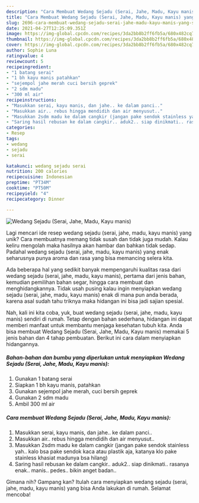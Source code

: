 ```yaml
---
description: "Cara Membuat Wedang Sejadu (Serai, Jahe, Madu, Kayu manis) yang Sempurna"
title: "Cara Membuat Wedang Sejadu (Serai, Jahe, Madu, Kayu manis) yang Sempurna"
slug: 2696-cara-membuat-wedang-sejadu-serai-jahe-madu-kayu-manis-yang-sempurna
date: 2021-04-27T12:25:09.351Z
image: https://img-global.cpcdn.com/recipes/3da2bb8b2ff6fb5a/680x482cq70/wedang-sejadu-serai-jahe-madu-kayu-manis-foto-resep-utama.jpg
thumbnail: https://img-global.cpcdn.com/recipes/3da2bb8b2ff6fb5a/680x482cq70/wedang-sejadu-serai-jahe-madu-kayu-manis-foto-resep-utama.jpg
cover: https://img-global.cpcdn.com/recipes/3da2bb8b2ff6fb5a/680x482cq70/wedang-sejadu-serai-jahe-madu-kayu-manis-foto-resep-utama.jpg
author: Sophie Luna
ratingvalue: 4
reviewcount: 5
recipeingredient:
- "1 batang serai"
- "1 bh kayu manis patahkan"
- "sejempol jahe merah cuci bersih geprek"
- "2 sdm madu"
- "300 ml air"
recipeinstructions:
- "Masukkan serai, kayu manis, dan jahe.. ke dalam panci.."
- "Masukkan air.. rebus hingga mendidih dan air menyusut.."
- "Masukkan 2sdm madu ke dalam cangkir (jangan pake sendok stainless yah.. kalo bsa pake sendok kaca atau plastik aja, katanya klo pake stainless khasiat madunya bsa hilang)"
- "Saring hasil rebusan ke dalam cangkir.. aduk2.. siap dinikmati.. rasanya enak.. manis.. pedes.. bikin anget badan.."
categories:
- Resep
tags:
- wedang
- sejadu
- serai

katakunci: wedang sejadu serai 
nutrition: 200 calories
recipecuisine: Indonesian
preptime: "PT34M"
cooktime: "PT50M"
recipeyield: "4"
recipecategory: Dinner

---
```



![Wedang Sejadu (Serai, Jahe, Madu, Kayu manis)](https://img-global.cpcdn.com/recipes/3da2bb8b2ff6fb5a/680x482cq70/wedang-sejadu-serai-jahe-madu-kayu-manis-foto-resep-utama.jpg)

Lagi mencari ide resep wedang sejadu (serai, jahe, madu, kayu manis) yang unik? Cara membuatnya memang tidak susah dan tidak juga mudah. Kalau keliru mengolah maka hasilnya akan hambar dan bahkan tidak sedap. Padahal wedang sejadu (serai, jahe, madu, kayu manis) yang enak seharusnya punya aroma dan rasa yang bisa memancing selera kita.

Ada beberapa hal yang sedikit banyak mempengaruhi kualitas rasa dari wedang sejadu (serai, jahe, madu, kayu manis), pertama dari jenis bahan, kemudian pemilihan bahan segar, hingga cara membuat dan menghidangkannya. Tidak usah pusing kalau ingin menyiapkan wedang sejadu (serai, jahe, madu, kayu manis) enak di mana pun anda berada, karena asal sudah tahu triknya maka hidangan ini bisa jadi sajian spesial.




Nah, kali ini kita coba, yuk, buat wedang sejadu (serai, jahe, madu, kayu manis) sendiri di rumah. Tetap dengan bahan sederhana, hidangan ini dapat memberi manfaat untuk membantu menjaga kesehatan tubuh kita. Anda bisa membuat Wedang Sejadu (Serai, Jahe, Madu, Kayu manis) memakai 5 jenis bahan dan 4 tahap pembuatan. Berikut ini cara dalam menyiapkan hidangannya.

<!--inarticleads1-->

##### Bahan-bahan dan bumbu yang diperlukan untuk menyiapkan Wedang Sejadu (Serai, Jahe, Madu, Kayu manis):

1. Gunakan 1 batang serai
1. Siapkan 1 bh kayu manis, patahkan
1. Gunakan sejempol jahe merah, cuci bersih geprek
1. Gunakan 2 sdm madu
1. Ambil 300 ml air




<!--inarticleads2-->

##### Cara membuat Wedang Sejadu (Serai, Jahe, Madu, Kayu manis):

1. Masukkan serai, kayu manis, dan jahe.. ke dalam panci..
1. Masukkan air.. rebus hingga mendidih dan air menyusut..
1. Masukkan 2sdm madu ke dalam cangkir (jangan pake sendok stainless yah.. kalo bsa pake sendok kaca atau plastik aja, katanya klo pake stainless khasiat madunya bsa hilang)
1. Saring hasil rebusan ke dalam cangkir.. aduk2.. siap dinikmati.. rasanya enak.. manis.. pedes.. bikin anget badan..




Gimana nih? Gampang kan? Itulah cara menyiapkan wedang sejadu (serai, jahe, madu, kayu manis) yang bisa Anda lakukan di rumah. Selamat mencoba!
